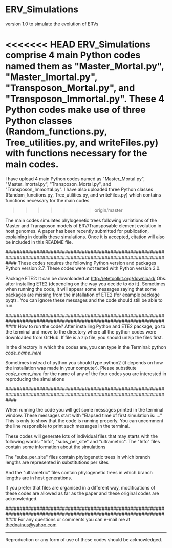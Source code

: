 # ERV_Simulations
version 1.0 to simulate the evolution of ERVs

<<<<<<< HEAD
ERV_Simulations comprise 4 main Python codes named them as "Master_Mortal.py", "Master_Imortal.py", "Transposon_Mortal.py", and "Transposon_Immortal.py".
These 4 Python codes make use of three Python classes (Random_functions.py, Tree_utilities.py, and writeFiles.py) with functions necessary for the main codes.
=======
I have upload 4 main Python codes named as "Master_Mortal.py", "Master_Imortal.py", "Transposon_Mortal.py", and "Transposon_Immortal.py".
I have also uploaded three Python classes (Random_functions.py, Tree_utilities.py, and writeFiles.py) which contains functions necessary for the main codes.
>>>>>>> origin/master

The main codes simulates phylogenetic trees following variations of the Master and Transposon models of ERV/Transposable element evolution in host genomes.
A paper has been recently submitted for publication, explaining in details these simulations. Once it is accepted, citation will also be included in this README file. 


####################################################################################################################
These codes requires the following Python version and packages
Python version 2.7. These codes were not tested with Python version 3.0.

Package ETE2: It can be downloaded at http://etetoolkit.org/download/
Obs. after installing ETE2 (depending on the way you decide to do it). Sometimes when running the code, it will appear some messages saying that some packages are missing from the installation of ETE2 (for example package pyqt) . You can ignore these messages and the code should still be able to run.

####################################################################################################################
How to run the code?
After installing Python and ETE2 package, go to the terminal and move to the directory where all the python codes were downloaded from GitHub.
If file is a zip file, you should unzip the files first.

In the directory in which the codes are, you can type in the Terminal:
python *code_name_here*

Sometimes instead of python you should type python2 (it depends on how the installation was made in your computer).
Please substitute *code_name_here* for the name of any of the four codes you are interested in reproducing the simulations

####################################################################################################################

When running the code you will get some messages printed in the terminal window. 
These messages start with "Elapsed time of first simulation is: ..."
This is only to show that the code is running properly. You can uncomment the line responsible to print such messages in the terminal.

These codes will generate lots of individual files that may starts with the following words: "Info", "subs_per_site" and "ultrametric".
The "Info" files contain some information about the simulations

The "subs_per_site" files contain phylogenetic trees in which branch lengths are represented in substitutions per sites

And the "ultrametric" files contain phylogenetic trees in which branch lengths are in host generations.

If you prefer that files are organised in a different way, modifications of these codes are allowed as far as the paper and these original codes are acknowledged.  

####################################################################################################################
For any questions or comments you can e-mail me at thednainus@yahoo.com


___________________

Reproduction or any form of use of these codes should be acknowledged. 
